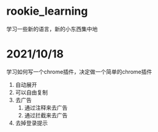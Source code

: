 # rookie_learning
学习一些新的语言，新的小东西集中地
# 2021/10/18
学习如何写一个chrome插件，决定做一个简单的chrome插件
1. 自动展开
2. 可以自由复制
3. 去广告
   1. 通过注释来去广告
   2. 通过拦截来去广告
4. 去掉登录提示
